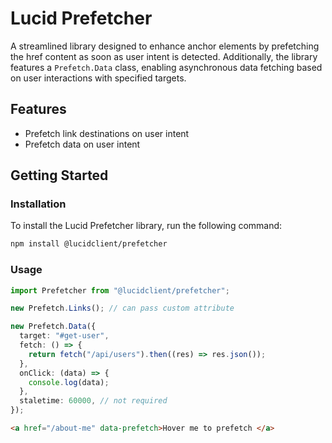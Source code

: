 # Lucid Prefetcher

A streamlined library designed to enhance anchor elements by prefetching the href content as soon as user intent is detected. Additionally, the library features a `Prefetch.Data` class, enabling asynchronous data fetching based on user interactions with specified targets.

## Features

- Prefetch link destinations on user intent
- Prefetch data on user intent

## Getting Started

### Installation

To install the Lucid Prefetcher library, run the following command:

```bash
npm install @lucidclient/prefetcher
```

### Usage

```typescript
import Prefetcher from "@lucidclient/prefetcher";

new Prefetch.Links(); // can pass custom attribute

new Prefetch.Data({
  target: "#get-user",
  fetch: () => {
    return fetch("/api/users").then((res) => res.json());
  },
  onClick: (data) => {
    console.log(data);
  },
  staletime: 60000, // not required
});
```

```html
<a href="/about-me" data-prefetch>Hover me to prefetch </a>
```
